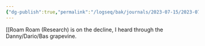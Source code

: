 ```yaml
---
{"dg-publish":true,"permalink":"/logseq/bak/journals/2023-07-15/2023-07-15-t07-06-44-587-z-desktop/","noteIcon":"2","created":"","updated":""}
---
```


[[Roam Roam (Research) is on the decline, I heard through the Danny/Dario/Bas grapevine.